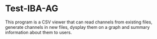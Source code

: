 # Test-IBA-AG
This program is a CSV viewer that can read channels from existing files, generate channels in new files, dysplay them on a graph and summary information about them to users.
